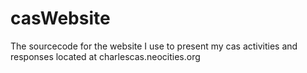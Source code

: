 # casWebsite

The sourcecode for the website I use to present my cas activities and responses located at charlescas.neocities.org
